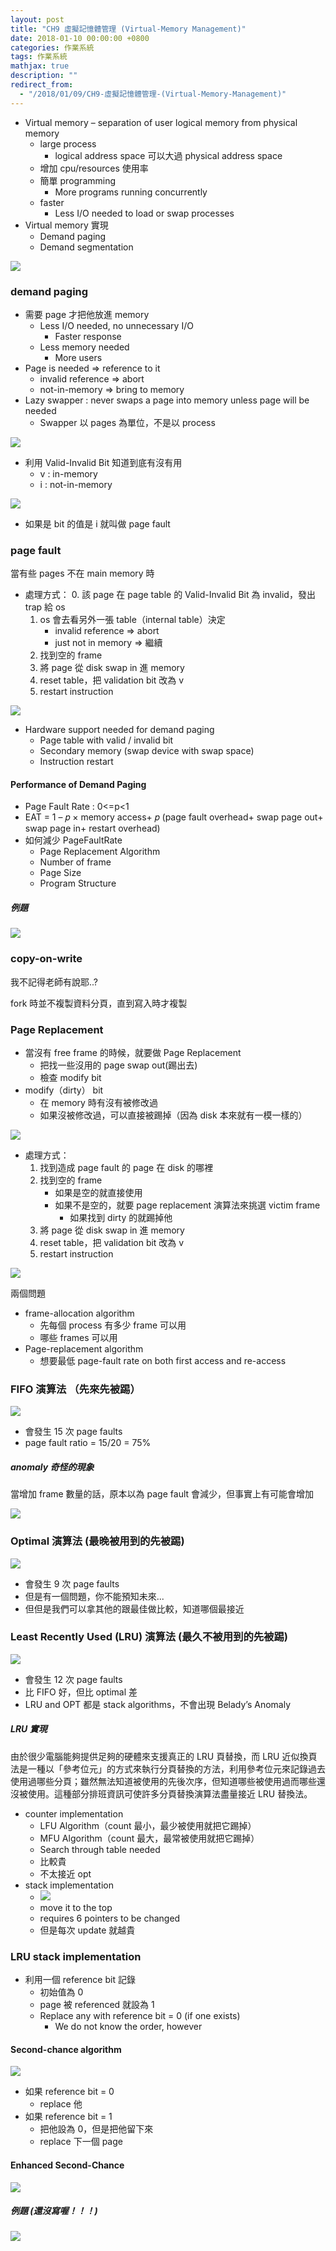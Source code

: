 ```yaml
---
layout: post
title: "CH9 虛擬記憶體管理 (Virtual-Memory Management)"
date: 2018-01-10 00:00:00 +0800
categories: 作業系統
tags: 作業系統
mathjax: true
description: ""
redirect_from: 
  - "/2018/01/09/CH9-虛擬記憶體管理-(Virtual-Memory-Management)"
---
```


- Virtual memory – separation of user logical memory from physical memory
  - large process
    - logical address space 可以大過 physical address space
  - 增加 cpu/resources 使用率
  - 簡單 programming
    - More programs running concurrently
  - faster
    - Less I/O needed to load or swap processes
- Virtual memory 實現
  - Demand paging
  - Demand segmentation

![](https://i.imgur.com/FC4uvDV.png)

### demand paging

- 需要 page 才把他放進 memory
  - Less I/O needed, no unnecessary I/O
    - Faster response
  - Less memory needed
    - More users
- Page is needed => reference to it
  - invalid reference => abort
  - not-in-memory => bring to memory
- Lazy swapper : never swaps a page into memory unless page will be needed
  - Swapper 以 pages 為單位，不是以 process

![](https://i.imgur.com/SM8IE8Q.png)

- 利用 Valid-Invalid Bit 知道到底有沒有用
  - v : in-memory
  - i : not-in-memory

![](https://i.imgur.com/82YC1iP.png)

- 如果是 bit 的值是 i 就叫做 page fault

### page fault

當有些 pages 不在 main memory 時

- 處理方式：
  0. 該 page 在 page table 的 Valid-Invalid Bit 為 invalid，發出 trap 給 os
  1. os 會去看另外一張 table（internal table）決定
     - invalid reference => abort
     - just not in memory => 繼續
  1. 找到空的 frame
  1. 將 page 從 disk swap in 進 memory
  1. reset table，把 validation bit 改為 v
  1. restart instruction

![](https://i.imgur.com/s6xq8AN.png)

- Hardware support needed for demand paging
  - Page table with valid / invalid bit
  - Secondary memory (swap device with swap space)
  - Instruction restart

#### Performance of Demand Paging

- Page Fault Rate : 0<=p<1
- EAT = 1 – 𝑝 × memory access+ 𝑝 (page fault overhead+ swap page out+ swap page in+ restart overhead)
- 如何減少 PageFaultRate
  - Page Replacement Algorithm
  - Number of frame
  - Page Size
  - Program Structure

##### 例題

![](https://i.imgur.com/cpuSUP1.png)

### copy-on-write

我不記得老師有說耶..?

fork 時並不複製資料分頁，直到寫入時才複製

### Page Replacement

- 當沒有 free frame 的時候，就要做 Page Replacement
  - 把找一些沒用的 page swap out(踢出去)
  - 檢查 modify bit
- modify（dirty） bit
  - 在 memory 時有沒有被修改過
  - 如果沒被修改過，可以直接被踢掉（因為 disk 本來就有一模一樣的）

![](https://i.imgur.com/lW3NzSq.png)

- 處理方式：
  1. 找到造成 page fault 的 page 在 disk 的哪裡
  2. 找到空的 frame
     - 如果是空的就直接使用
     - 如果不是空的，就要 page replacement 演算法來挑選 victim frame
       - 如果找到 dirty 的就踢掉他
  3. 將 page 從 disk swap in 進 memory
  4. reset table，把 validation bit 改為 v
  5. restart instruction

![](https://i.imgur.com/r6dK9Ja.png)

兩個問題

- frame-allocation algorithm
  - 先每個 process 有多少 frame 可以用
  - 哪些 frames 可以用
- Page-replacement algorithm
  - 想要最低 page-fault rate on both first access and re-access

### FIFO 演算法 （先來先被踢）

![](https://i.imgur.com/h1I2mjn.png)

- 會發生 15 次 page faults
- page fault ratio = 15/20 = 75%

##### anomaly 奇怪的現象

當增加 frame 數量的話，原本以為 page fault 會減少，但事實上有可能會增加

![](https://i.imgur.com/oTkiee4.png)

### Optimal 演算法 (最晚被用到的先被踢)

![](https://i.imgur.com/yx46n0L.png)

- 會發生 9 次 page faults
- 但是有一個問題，你不能預知未來...
- 但但是我們可以拿其他的跟最佳做比較，知道哪個最接近

### Least Recently Used (LRU) 演算法 (最久不被用到的先被踢)

![](https://i.imgur.com/9FlR1qU.png)

- 會發生 12 次 page faults
- 比 FIFO 好，但比 optimal 差
- LRU and OPT 都是 stack algorithms，不會出現 Belady’s Anomaly

##### LRU 實現

由於很少電腦能夠提供足夠的硬體來支援真正的 LRU 頁替換，而 LRU 近似換頁法是一種以「參考位元」的方式來執行分頁替換的方法，利用參考位元來記錄過去使用過哪些分頁；雖然無法知道被使用的先後次序，但知道哪些被使用過而哪些還沒被使用。這種部分排班資訊可使許多分頁替換演算法盡量接近 LRU 替換法。

- counter implementation
  - LFU Algorithm（count 最小，最少被使用就把它踢掉）
  - MFU Algorithm（count 最大，最常被使用就把它踢掉）
  - Search through table needed
  - 比較貴
  - 不太接近 opt
- stack implementation
  - ![](https://i.imgur.com/3O5EVBn.png)
  - move it to the top
  - requires 6 pointers to be changed
  - 但是每次 update 就越貴

### LRU stack implementation

- 利用一個 reference bit 記錄
  - 初始值為 0
  - page 被 referenced 就設為 1
  - Replace any with reference bit = 0 (if one exists)
    - We do not know the order, however

#### Second-chance algorithm

![](https://i.imgur.com/cCyzNBH.png)

- 如果 reference bit = 0
  - replace 他
- 如果 reference bit = 1
  - 把他設為 0，但是把他留下來
  - replace 下一個 page

#### Enhanced Second-Chance

![](https://i.imgur.com/AkgkQ7s.png)

##### 例題 (還沒寫喔！！！)

![](https://i.imgur.com/rLx3cl2.png)
